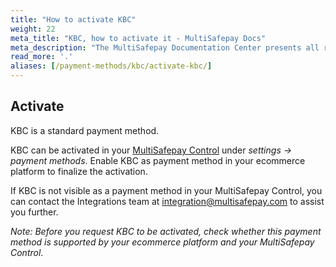 ```yaml
---
title: "How to activate KBC"
weight: 22
meta_title: "KBC, how to activate it - MultiSafepay Docs"
meta_description: "The MultiSafepay Documentation Center presents all relevant information about our Plugins and API. You can also find support pages for payment methods, tools and general questions as well as the contact details of our Support and Integration Teams."
read_more: '.'
aliases: [/payment-methods/kbc/activate-kbc/]
---
```

## Activate
KBC is a standard payment method.

KBC can be activated in your [MultiSafepay Control](https://merchant.multisafepay.com) under _settings → payment methods_.
Enable KBC as payment method in your ecommerce platform to finalize the activation.

If KBC is not visible as a payment method in your MultiSafepay Control, you can contact the Integrations team at <integration@multisafepay.com> to assist you further.

_Note: Before you request KBC to be activated, check whether this payment method is supported by your ecommerce platform and your MultiSafepay Control_.

